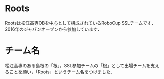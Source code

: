 # Roots

Rootsは松江高専OBを中心として構成されているRoboCup SSLチームです． 2016年のジャパンオープンから参加しています．

# チーム名
松江高専のある島根の「根」，SSL参加チームの「根」として出場チームを支えることを願い，「Roots」というチーム名をつけました．

